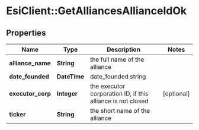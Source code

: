 # EsiClient::GetAlliancesAllianceIdOk

## Properties
Name | Type | Description | Notes
------------ | ------------- | ------------- | -------------
**alliance_name** | **String** | the full name of the alliance | 
**date_founded** | **DateTime** | date_founded string | 
**executor_corp** | **Integer** | the executor corporation ID, if this alliance is not closed | [optional] 
**ticker** | **String** | the short name of the alliance | 


